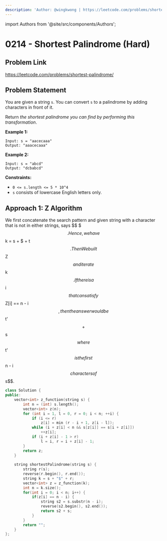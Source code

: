 ```yaml
---
description: 'Author: @wingkwong | https://leetcode.com/problems/shortest-palindrome/'
---
```


import Authors from '@site/src/components/Authors';

# 0214 - Shortest Palindrome (Hard)

## Problem Link

https://leetcode.com/problems/shortest-palindrome/

## Problem Statement

You are given a string `s`. You can convert `s` to a palindrome by adding characters in front of it.

Return _the shortest palindrome you can find by performing this transformation_.

**Example 1:**

```
Input: s = "aacecaaa"
Output: "aaacecaaa"
```

**Example 2:**

```
Input: s = "abcd"
Output: "dcbabcd"
```

**Constraints:**

* `0 <= s.length <= 5 * 10^4`
* `s` consists of lowercase English letters only.

## Approach 1: Z Algorithm

We first concatenate the search pattern and given string with a character that is not in either strings, says $$ $ $$. Hence, we have $$k = s + $ + t$$. Then We built $$Z$$ and iterate $$k$$. If there is a $$i$$ that can satisfy $$Z[i] == n - i$$, then the answer would be $$t'$$+ $$s$$ where $$t'$$ is the first $$n - i$$ characters of $$s$$.

<Authors names="@wingkwong"/>

```cpp
class Solution {
public:
    vector<int> z_function(string s) {
        int n = (int) s.length();
        vector<int> z(n);
        for (int i = 1, l = 0, r = 0; i < n; ++i) {
            if (i <= r)
                z[i] = min (r - i + 1, z[i - l]);
            while (i + z[i] < n && s[z[i]] == s[i + z[i]])
                ++z[i];
            if (i + z[i] - 1 > r)
                l = i, r = i + z[i] - 1;
        }
        return z;
    }
    
    string shortestPalindrome(string s) {
        string r(s);
        reverse(r.begin(), r.end());
        string k = s + "$" + r;
        vector<int> z = z_function(k);
        int n = k.size();
        for(int i = 0; i < n; i++) {
            if(z[i] == n - i) {
                string s2 = s.substr(n - i);
                reverse(s2.begin(), s2.end());
                return s2 + s;
            }
        }
        return "";
    }
};
```



